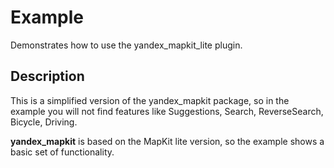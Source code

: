 # Example

Demonstrates how to use the yandex_mapkit_lite plugin.

## Description

This is a simplified version of the yandex_mapkit package, so in the example you will not find
features like Suggestions, Search, ReverseSearch, Bicycle, Driving.


**yandex_mapkit** is based on the MapKit lite version, so the example shows a basic set of functionality.